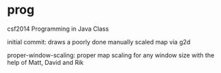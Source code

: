 # prog
csf2014 Programming in Java Class

initial commit:
draws a poorly done manually scaled map via g2d

proper-window-scaling:
proper map scaling for any window size with the help of Matt, David and Rik
